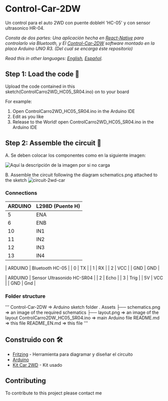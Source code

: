 # Control-Car-2DW
Un control para el auto 2WD con puente dobleH 'HC-05' y con sensor ultrasonico HR-04. 

_Consta de dos partes: Una aplicación hecha en [React-Native](#) para controlarlo via Bluetooth, y El [Control-Car-2DW](#) software montado en la placa Arduino UNO R3. (Del cual se encarga éste repositorio)_

*Read this in other languages: [English](README.en.md), [Español](README.md).*

## Step 1: Load the code 🚀

Upload the code contained in this sketch(ControlCarro2WD_HC05_SR04.ino) on to your board

For example:

1. Open ControlCarro2WD_HC05_SR04.ino in the Arduino IDE
2. Edit as you like
3. Release to the World!
open ControlCarro2WD_HC05_SR04.ino in the Arduino IDE

## Step 2: Assemble the circuit 🔧

A. Se deben colocar los componentes como en la siguiente imagen:

![Aquí la descripción de la imagen por si no carga](https://raw.githubusercontent.com/juanignaciorey/Control-Car-2WD/master/Assets/layout.png)

B. Assemble the circuit following the diagram schematics.png attached to the sketch
![circuit-2wd-car](https://raw.githubusercontent.com/juanignaciorey/Control-Car-2WD/master/Assets/schematics.png)

### Connections

| ARDUINO | L298D (Puente H) |
| ------- | ------- |
| 5  | ENA  |
| 6  | ENB  |
| 10 | IN1  |
| 11 | IN2 |
| 12 | IN3 |
| 13 | IN4 |
 
| ARDUINO | Bluetooth HC-05 |
| 0  | TX  |
| 1  | RX  |
| 2  | VCC  |
| GND  | GND  |
 
| ARDUINO | Sensor Ultrasonido HC-SR04 |
| 2  | Echo  |
| 3  | Trig  |
| 5V  | VCC  |
| GND  | Gnd  |
 
### Folder structure
'''
Control-Car-2DW                => Arduino sketch folder
 .
 Assets
  ├── schematics.png                      => an image of the required schematics
  ├── layout.png                          => an image of the layout
 ControlCarro2DW_HC05_SR04.ino            => main Arduino file
 README.md                                => this file
 README_EN.md                                => this file
'''



## Construido con 🛠️

* [Fritzing](https://fritzing.org/) - Herramienta para diagramar y diseñar el circuito
* [Arduino](https://store.arduino.cc/usa/arduino-uno-rev3)
* [Kit Car 2WD](https://candy-ho.com/producto/kit-para-armar-auto-inteligente-2wd-arduino-starter-kit-dvd/) - Kit usado

## Contributing
To contribute to this project please contact me
